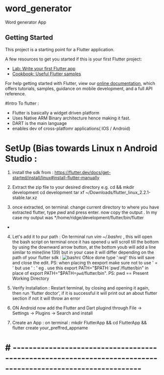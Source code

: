 # word_generator

Word generator App 

## Getting Started

This project is a starting point for a Flutter application.

A few resources to get you started if this is your first Flutter project:

- [Lab: Write your first Flutter app](https://flutter.dev/docs/get-started/codelab)
- [Cookbook: Useful Flutter samples](https://flutter.dev/docs/cookbook)

For help getting started with Flutter, view our
[online documentation](https://flutter.dev/docs), which offers tutorials,
samples, guidance on mobile development, and a full API reference.

#Intro To flutter :

* Flutter is basically a widget driven platform
* Uses Native ARM Binary architecture hence making it fast.
* DART is the main language
* enables dev of cross-platfomr applications( IOS / Android)

# SetUp (Bias towards Linux n Android Studio :

1.  install the sdk from : https://flutter.dev/docs/get-started/install/linux#install-flutter-manually
2.  Extract the zip file to your desired directory
e.g. cd && mkdir development
     cd development
     tar xf ~/Downloads/flutter_linux_2.2.1-stable.tar.xz

3. once extracted, on terminal:
change current directory to where you have extracted flutter,
type *pwd* and press enter. now copy the output . In my case my output was */home/ridge/development/flutter/bin/flutter
*

4. Let's add it to pur path :
 On terminal run *vim ~/.bashrc* , this will open the bash script on terminal  once it has opened u will scroll till
the bottom by using the downward arrow button, at the bottom youb will add a line similar to mine(line 139) but in your case it will differ
 depending on the path of your flutter sdk :
![bashrc](https://user-images.githubusercontent.com/42699812/120552423-c3cfc500-c3e6-11eb-9d04-d34d0bab217f.png)
ONce done type ':wq!' this will save and close the edit.
PS: when placing th eexport make  sure not to use ' = ' but use ' : ' eg . use this export PATH="$PATH:`pwd`/flutter/bin"
in place of export PATH="$PATH=`pwd`/flutter/bin".
PS: pwd == Present Working Directory

5. Verify Installation :
Restart terminal, by closing and opening it again, then run 'flutter doctor',
 if it is successful it will print out an about flutter section if not it will throw an error

6. ON Android now add the Flutter and Dart plugind through File -> Settings -> Plugins -> Search and install

7. Create an App : on terminal  : mkdir FlutterApp && cd FlutterApp && flutter create your_preffred_appname

# # ------------------------------------------------------------------------------------------------------------











